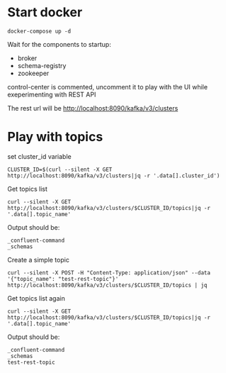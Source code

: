 # Start docker

    docker-compose up -d

Wait for the components to startup:

* broker
* schema-registry
* zookeeper

control-center is commented, uncomment it to play with the UI while exeperimenting with REST API

The rest url will be [http://localhost:8090/kafka/v3/clusters](http://localhost:8090/kafka/v3/clusters)


# Play with topics

set cluster_id variable

    CLUSTER_ID=$(curl --silent -X GET http://localhost:8090/kafka/v3/clusters|jq -r '.data[].cluster_id')

Get topics list

    curl --silent -X GET http://localhost:8090/kafka/v3/clusters/$CLUSTER_ID/topics|jq -r '.data[].topic_name'

Output should be:

    _confluent-command
    _schemas

Create a simple topic

    curl --silent -X POST -H "Content-Type: application/json" --data '{"topic_name": "test-rest-topic"}' http://localhost:8090/kafka/v3/clusters/$CLUSTER_ID/topics | jq

Get topics list again

    curl --silent -X GET http://localhost:8090/kafka/v3/clusters/$CLUSTER_ID/topics|jq -r '.data[].topic_name'

Output should be:

    _confluent-command
    _schemas
    test-rest-topic